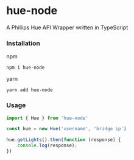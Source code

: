 # hue-node

A Phillips Hue API Wrapper written in TypeScript

### Installation

npm
```
npm i hue-node
```

yarn
```
yarn add hue-node
```

### Usage

```js
import { Hue } from 'hue-node'

const hue = new Hue('username', 'bridge ip')

hue.getLights().then(function (response) {
    console.log(response);
})
```

